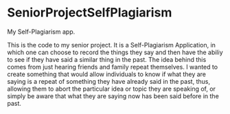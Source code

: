 # SeniorProjectSelfPlagiarism
My Self-Plagiarism app.

This is the code to my senior project. It is a Self-Plagiarism Application, in which one can choose to record 
the things they say and then have the abiliy to see if they have said a similar thing in the past. The idea behind
this comes from just hearing friends and family repeat themselves. I wanted to create something that would allow
individuals to know if what they are saying is a repeat of something they have already said in the past, thus, allowing
them to abort the particular idea or topic they are speaking of, or simply be aware that what they are saying now
has been said before in the past.

